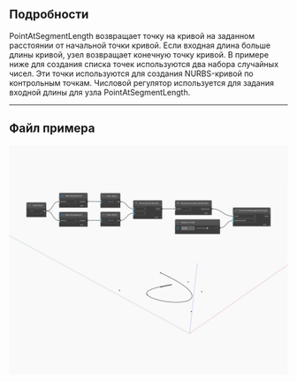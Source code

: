 ## Подробности
PointAtSegmentLength возвращает точку на кривой на заданном расстоянии от начальной точки кривой. Если входная длина больше длины кривой, узел возвращает конечную точку кривой. В примере ниже для создания списка точек используются два набора случайных чисел. Эти точки используются для создания NURBS-кривой по контрольным точкам. Числовой регулятор используется для задания входной длины для узла PointAtSegmentLength.
___
## Файл примера

![PointAtSegmentLength](./Autodesk.DesignScript.Geometry.Curve.PointAtSegmentLength_img.jpg)

